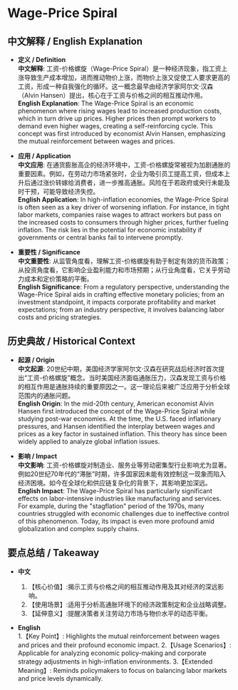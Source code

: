 # Wage-Price Spiral

## 中文解释 / English Explanation

* **定义 / Definition**  
  **中文解释**: 工资-价格螺旋（Wage-Price Spiral）是一种经济现象，指工资上涨导致生产成本增加，进而推动物价上涨，而物价上涨又促使工人要求更高的工资，形成一种自我强化的循环。这一概念最早由经济学家阿尔文·汉森（Alvin Hansen）提出，核心在于工资与价格之间的相互推动作用。  
  **English Explanation**: The Wage-Price Spiral is an economic phenomenon where rising wages lead to increased production costs, which in turn drive up prices. Higher prices then prompt workers to demand even higher wages, creating a self-reinforcing cycle. This concept was first introduced by economist Alvin Hansen, emphasizing the mutual reinforcement between wages and prices.

* **应用 / Application**  
  **中文应用**: 在通货膨胀高企的经济环境中，工资-价格螺旋常被视为加剧通胀的重要因素。例如，在劳动力市场紧张时，企业为吸引员工提高工资，但成本上升后通过涨价转嫁给消费者，进一步推高通胀。风险在于若政府或央行未能及时干预，可能导致经济失控。  
  **English Application**: In high-inflation economies, the Wage-Price Spiral is often seen as a key driver of worsening inflation. For instance, in tight labor markets, companies raise wages to attract workers but pass on the increased costs to consumers through higher prices, further fueling inflation. The risk lies in the potential for economic instability if governments or central banks fail to intervene promptly.

* **重要性 / Significance**  
  **中文重要性**: 从监管角度看，理解工资-价格螺旋有助于制定有效的货币政策；从投资角度看，它影响企业盈利能力和市场预期；从行业角度看，它关乎劳动力成本和定价策略的平衡。  
  **English Significance**: From a regulatory perspective, understanding the Wage-Price Spiral aids in crafting effective monetary policies; from an investment standpoint, it impacts corporate profitability and market expectations; from an industry perspective, it involves balancing labor costs and pricing strategies.

## 历史典故 / Historical Context

* **起源 / Origin**  
  **中文起源**: 20世纪中期，美国经济学家阿尔文·汉森在研究战后经济时首次提出“工资-价格螺旋”概念。当时美国经济面临通胀压力，汉森发现工资与价格的相互作用是通胀持续的重要原因之一。这一理论后来被广泛应用于分析全球范围内的通胀问题。  
  **English Origin**: In the mid-20th century, American economist Alvin Hansen first introduced the concept of the Wage-Price Spiral while studying post-war economies. At the time, the U.S. faced inflationary pressures, and Hansen identified the interplay between wages and prices as a key factor in sustained inflation. This theory has since been widely applied to analyze global inflation issues.

* **影响 / Impact**  
  **中文影响**: 工资-价格螺旋对制造业、服务业等劳动密集型行业影响尤为显著。例如20世纪70年代的“滞胀”时期，许多国家因未能有效控制这一现象而陷入经济困境。如今在全球化和供应链复杂化的背景下，其影响更加深远。  
  **English Impact**: The Wage-Price Spiral has particularly significant effects on labor-intensive industries like manufacturing and services. For example, during the "stagflation" period of the 1970s, many countries struggled with economic challenges due to ineffective control of this phenomenon. Today, its impact is even more profound amid globalization and complex supply chains.

## 要点总结 / Takeaway

* **中文**  
  1. 【核心价值】:揭示工资与价格之间的相互推动作用及其对经济的深远影响。
  2. 【使用场景】:适用于分析高通胀环境下的经济政策制定和企业战略调整。
  3. 【延伸意义】:提醒决策者关注劳动力市场与物价水平的动态平衡。

* **English**  
  1.【Key Point】: Highlights the mutual reinforcement between wages and prices and their profound economic impact.
  2.【Usage Scenarios】: Applicable for analyzing economic policy-making and corporate strategy adjustments in high-inflation environments.
  3.【Extended Meaning】: Reminds policymakers to focus on balancing labor markets and price levels dynamically.